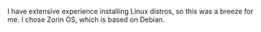 I have extensive experience installing Linux distros, so this was a breeze for me. I chose Zorin OS, which is based on Debian.